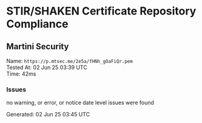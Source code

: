 # STIR/SHAKEN Certificate Repository Compliance

## Martini Security

Name: `https://p.mtsec.me/2e5a/fHNh_gOaFiQr.pem`\
Tested At: 02 Jun 25 03:39 UTC\
Time: 42ms

### Issues

no warning, or error, or notice date level issues were found

Generated: 02 Jun 25 03:45 UTC